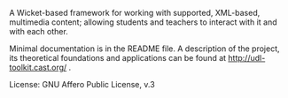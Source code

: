 A Wicket-based framework for working with supported, XML-based, multimedia content; allowing students
and teachers to interact with it and with each other.

Minimal documentation is in the README file. 
A description of the project, its theoretical foundations and applications can be found at http://udl-toolkit.cast.org/ .

License: GNU Affero Public License, v.3

